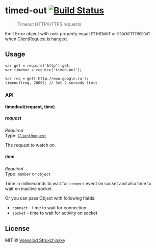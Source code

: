 timed-out [![Build Status](https://travis-ci.org/floatdrop/timed-out.svg?branch=master)](https://travis-ci.org/floatdrop/timed-out)
===================================================================================================================================

> Timeout HTTP/HTTPS requests

Emit Error object with `code` property equal `ETIMEDOUT` or `ESOCKETTIMEDOUT` when ClientRequest is hanged.

Usage
-----

    var get = require('http').get;
    var timeout = require('timed-out');

    var req = get('http://www.google.ru');
    timeout(req, 2000); // Set 2 seconds limit

### API

#### timedout(request, time)

##### request

*Required*  
Type: [`ClientRequest`](http://nodejs.org/api/http.html#http_class_http_clientrequest)

The request to watch on.

##### time

*Required*  
Type: `number` or `object`

Time in milliseconds to wait for `connect` event on socket and also time to wait on inactive socket.

Or you can pass Object with following fields:

-   `connect` - time to wait for connection
-   `socket` - time to wait for activity on socket

License
-------

MIT © [Vsevolod Strukchinsky](floatdrop@gmail.com)
